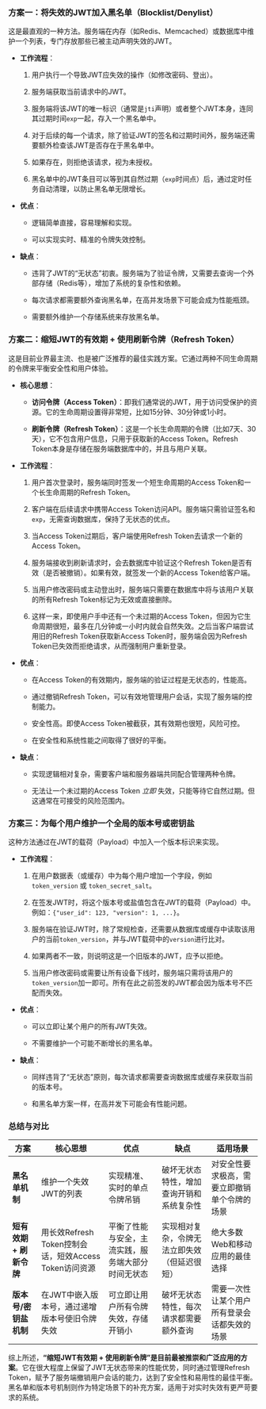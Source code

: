 
### 方案一：将失效的JWT加入黑名单（Blocklist/Denylist）

这是最直观的一种方法。服务端在内存（如Redis、Memcached）或数据库中维护一个列表，专门存放那些已被主动声明失效的JWT。

- **工作流程**：
    
    1. 用户执行一个导致JWT应失效的操作（如修改密码、登出）。
        
    2. 服务端获取当前请求中的JWT。
        
    3. 服务端将该JWT的唯一标识（通常是`jti`声明）或者整个JWT本身，连同其过期时间`exp`一起，存入一个黑名单中。
        
    4. 对于后续的每一个请求，除了验证JWT的签名和过期时间外，服务端还需要额外检查该JWT是否存在于黑名单中。
        
    5. 如果存在，则拒绝该请求，视为未授权。
        
    6. 黑名单中的JWT条目可以等到其自然过期（`exp`时间点）后，通过定时任务自动清理，以防止黑名单无限增长。
        
- **优点**：
    
    - 逻辑简单直接，容易理解和实现。
        
    - 可以实现实时、精准的令牌失效控制。
        
- **缺点**：
    
    - 违背了JWT的“无状态”初衷。服务端为了验证令牌，又需要去查询一个外部存储（Redis等），增加了系统的复杂性和依赖。
        
    - 每次请求都需要额外查询黑名单，在高并发场景下可能会成为性能瓶颈。
        
    - 需要额外维护一个存储系统来存放黑名单。
        

### 方案二：缩短JWT的有效期 + 使用刷新令牌（Refresh Token）

这是目前业界最主流、也是被广泛推荐的最佳实践方案。它通过两种不同生命周期的令牌来平衡安全性和用户体验。

- **核心思想**：
    
    - **访问令牌（Access Token）**：即我们通常说的JWT，用于访问受保护的资源。它的生命周期设置得非常短，比如15分钟、30分钟或1小时。
        
    - **刷新令牌（Refresh Token）**：这是一个长生命周期的令牌（比如7天、30天），它不包含用户信息，只用于获取新的Access Token。Refresh Token本身是存储在服务端数据库中的，并且与用户关联。
        
- **工作流程**：
    
    1. 用户首次登录时，服务端同时签发一个短生命周期的Access Token和一个长生命周期的Refresh Token。
        
    2. 客户端在后续请求中携带Access Token访问API。服务端只需验证签名和`exp`，无需查询数据库，保持了无状态的优点。
        
    3. 当Access Token过期后，客户端使用Refresh Token去请求一个新的Access Token。
        
    4. 服务端接收到刷新请求时，会去数据库中验证这个Refresh Token是否有效（是否被撤销）。如果有效，就签发一个新的Access Token给客户端。
        
    5. 当用户修改密码或主动登出时，服务端只需要在数据库中将与该用户关联的所有Refresh Token标记为无效或直接删除。
        
    6. 这样一来，即使用户手中还有一个未过期的Access Token，但因为它生命周期很短，最多在几分钟或一小时内就会自然失效。之后当客户端尝试用旧的Refresh Token获取新Access Token时，服务端会因为Refresh Token已失效而拒绝请求，从而强制用户重新登录。
        
- **优点**：
    
    - 在Access Token的有效期内，服务端的验证过程是无状态的，性能高。
        
    - 通过撤销Refresh Token，可以有效地管理用户会话，实现了服务端的控制能力。
        
    - 安全性高。即使Access Token被截获，其有效期也很短，风险可控。
        
    - 在安全性和系统性能之间取得了很好的平衡。
        
- **缺点**：
    
    - 实现逻辑相对复杂，需要客户端和服务器端共同配合管理两种令牌。
        
    - 无法让一个未过期的Access Token _立即_ 失效，只能等待它自然过期。但这通常在可接受的风险范围内。
        

### 方案三：为每个用户维护一个全局的版本号或密钥盐

这种方法通过在JWT的载荷（Payload）中加入一个版本标识来实现。

- **工作流程**：
    
    1. 在用户数据表（或缓存）中为每个用户增加一个字段，例如 `token_version` 或 `token_secret_salt`。
        
    2. 在签发JWT时，将这个版本号或盐值包含在JWT的载荷（Payload）中。例如：`{"user_id": 123, "version": 1, ...}`。
        
    3. 服务端在验证JWT时，除了常规检查，还需要从数据库或缓存中读取该用户的当前`token_version`，并与JWT载荷中的`version`进行比对。
        
    4. 如果两者不一致，则说明这是一个旧版本的JWT，应予以拒绝。
        
    5. 当用户修改密码或需要让所有设备下线时，服务端只需将该用户的`token_version`加一即可。所有在此之前签发的JWT都会因为版本号不匹配而失效。
        
- **优点**：
    
    - 可以立即让某个用户的所有JWT失效。
        
    - 不需要维护一个可能不断增长的黑名单。
        
- **缺点**：
    
    - 同样违背了“无状态”原则，每次请求都需要查询数据库或缓存来获取当前的版本号。
        
    - 和黑名单方案一样，在高并发下可能会有性能问题。
        

### 总结与对比

|方案|核心思想|优点|缺点|适用场景|
|---|---|---|---|---|
|**黑名单机制**|维护一个失效JWT的列表|实现精准、实时的单点令牌吊销|破坏无状态特性，增加查询开销和系统复杂性|对安全性要求极高，需要立即撤销单个令牌的场景|
|**短有效期 + 刷新令牌**|用长效Refresh Token控制会话，短效Access Token访问资源|平衡了性能与安全，主流实践，服务端大部分时间无状态|实现相对复杂，令牌无法立即失效（但延迟很短）|绝大多数Web和移动应用的最佳选择|
|**版本号/密钥盐机制**|在JWT中嵌入版本号，通过递增版本号使旧令牌失效|可立即让用户所有令牌失效，存储开销小|破坏无状态特性，每次请求都需要额外查询|需要一次性让某个用户所有登录会话都失效的场景|

综上所述，**“缩短JWT有效期 + 使用刷新令牌”是目前最被推崇和广泛应用的方案**。它在很大程度上保留了JWT无状态带来的性能优势，同时通过管理Refresh Token，赋予了服务端撤销用户会话的能力，达到了安全性和易用性的最佳平衡。黑名单和版本号机制则作为特定场景下的补充方案，适用于对实时失效有更严苛要求的系统。